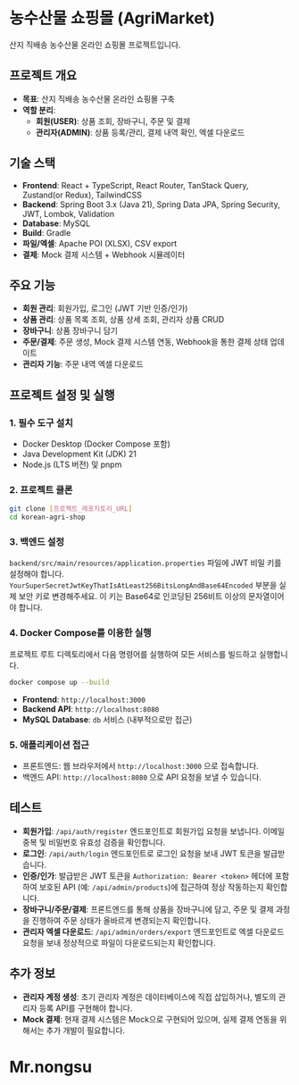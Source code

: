 # 농수산물 쇼핑몰 (AgriMarket)

산지 직배송 농수산물 온라인 쇼핑몰 프로젝트입니다.

## 프로젝트 개요

*   **목표**: 산지 직배송 농수산물 온라인 쇼핑몰 구축
*   **역할 분리**:
    *   **회원(USER)**: 상품 조회, 장바구니, 주문 및 결제
    *   **관리자(ADMIN)**: 상품 등록/관리, 결제 내역 확인, 엑셀 다운로드

## 기술 스택

*   **Frontend**: React + TypeScript, React Router, TanStack Query, Zustand(or Redux), TailwindCSS
*   **Backend**: Spring Boot 3.x (Java 21), Spring Data JPA, Spring Security, JWT, Lombok, Validation
*   **Database**: MySQL
*   **Build**: Gradle
*   **파일/엑셀**: Apache POI (XLSX), CSV export
*   **결제**: Mock 결제 시스템 + Webhook 시뮬레이터

## 주요 기능

*   **회원 관리**: 회원가입, 로그인 (JWT 기반 인증/인가)
*   **상품 관리**: 상품 목록 조회, 상품 상세 조회, 관리자 상품 CRUD
*   **장바구니**: 상품 장바구니 담기
*   **주문/결제**: 주문 생성, Mock 결제 시스템 연동, Webhook을 통한 결제 상태 업데이트
*   **관리자 기능**: 주문 내역 엑셀 다운로드

## 프로젝트 설정 및 실행

### 1. 필수 도구 설치

*   Docker Desktop (Docker Compose 포함)
*   Java Development Kit (JDK) 21
*   Node.js (LTS 버전) 및 pnpm

### 2. 프로젝트 클론

```bash
git clone [프로젝트_레포지토리_URL]
cd korean-agri-shop
```

### 3. 백엔드 설정

`backend/src/main/resources/application.properties` 파일에 JWT 비밀 키를 설정해야 합니다. `YourSuperSecretJwtKeyThatIsAtLeast256BitsLongAndBase64Encoded` 부분을 실제 보안 키로 변경해주세요. 이 키는 Base64로 인코딩된 256비트 이상의 문자열이어야 합니다.

### 4. Docker Compose를 이용한 실행

프로젝트 루트 디렉토리에서 다음 명령어를 실행하여 모든 서비스를 빌드하고 실행합니다.

```bash
docker compose up --build
```

*   **Frontend**: `http://localhost:3000`
*   **Backend API**: `http://localhost:8080`
*   **MySQL Database**: `db` 서비스 (내부적으로만 접근)

### 5. 애플리케이션 접근

*   프론트엔드: 웹 브라우저에서 `http://localhost:3000` 으로 접속합니다.
*   백엔드 API: `http://localhost:8080` 으로 API 요청을 보낼 수 있습니다.

## 테스트

*   **회원가입**: `/api/auth/register` 엔드포인트로 회원가입 요청을 보냅니다. 이메일 중복 및 비밀번호 유효성 검증을 확인합니다.
*   **로그인**: `/api/auth/login` 엔드포인트로 로그인 요청을 보내 JWT 토큰을 발급받습니다.
*   **인증/인가**: 발급받은 JWT 토큰을 `Authorization: Bearer <token>` 헤더에 포함하여 보호된 API (예: `/api/admin/products`)에 접근하여 정상 작동하는지 확인합니다.
*   **장바구니/주문/결제**: 프론트엔드를 통해 상품을 장바구니에 담고, 주문 및 결제 과정을 진행하여 주문 상태가 올바르게 변경되는지 확인합니다.
*   **관리자 엑셀 다운로드**: `/api/admin/orders/export` 엔드포인트로 엑셀 다운로드 요청을 보내 정상적으로 파일이 다운로드되는지 확인합니다.

## 추가 정보

*   **관리자 계정 생성**: 초기 관리자 계정은 데이터베이스에 직접 삽입하거나, 별도의 관리자 등록 API를 구현해야 합니다.
*   **Mock 결제**: 현재 결제 시스템은 Mock으로 구현되어 있으며, 실제 결제 연동을 위해서는 추가 개발이 필요합니다.
# Mr.nongsu
